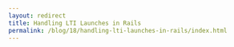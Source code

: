 ```yaml
---
layout: redirect
title: Handling LTI Launches in Rails
permalink: /blog/18/handling-lti-launches-in-rails/index.html
---
```

